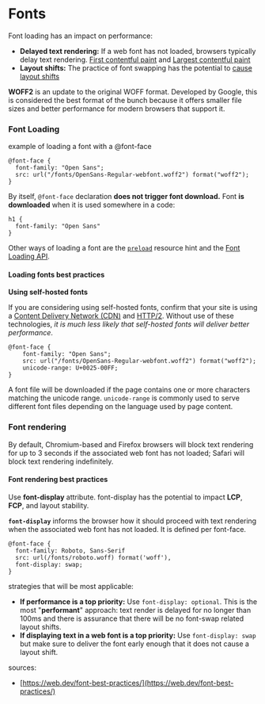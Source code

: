 # Fonts

Font loading has an impact on performance:

* **Delayed text rendering:** If a web font has not loaded, browsers typically delay text rendering. [First contentful paint](performance.md#the-good-fcp-score-according-to-google) and [Largest contentful paint ](performance.md#critical-render-path)
* **Layout shifts:** The practice of font swapping has the potential to [cause layout shifts](https://web.dev/debug-layout-shifts/#identifying-the-cause-of-a-layout-shift)

**WOFF2** is an update to the original WOFF format. Developed by Google, this is considered the best format of the bunch because it offers smaller file sizes and better performance for modern browsers that support it.

### Font Loading

example of loading a font with a @font-face

```text
@font-face {
  font-family: "Open Sans";
  src: url("/fonts/OpenSans-Regular-webfont.woff2") format("woff2");
}
```

By itself, `@font-face` declaration **does not trigger font download.** Font **is downloaded** when it is used somewhere in a code:

```text
h1 {
  font-family: "Open Sans"
}
```

Other ways of loading a font are the [`preload`](https://developer.mozilla.org/en-US/docs/Web/HTML/Preloading_content) resource hint and the [Font Loading API](https://web.dev/optimize-webfont-loading/#the-font-loading-api).

#### Loading fonts best practices 

**Using self-hosted fonts**

If you are considering using self-hosted fonts, confirm that your site is using a [Content Delivery Network \(CDN\)](https://web.dev/content-delivery-networks/) and [HTTP/2](https://web.dev/content-delivery-networks/#http2-and-http3). Without use of these technologies, _it is much less likely that self-hosted fonts will deliver better performance_.

```text
@font-face {
    font-family: "Open Sans";
    src: url("/fonts/OpenSans-Regular-webfont.woff2") format("woff2");
    unicode-range: U+0025-00FF;
}
```

A font file will be downloaded if the page contains one or more characters matching the unicode range. `unicode-range` is commonly used to serve different font files depending on the language used by page content.

### **Font rendering**

By default, Chromium-based and Firefox browsers will block text rendering for up to 3 seconds if the associated web font has not loaded; Safari will block text rendering indefinitely.

#### **Font rendering best practices**

Use **font-display** attribute. font-display has the potential to impact **LCP**, **FCP**, and layout stability.

**`font-display`** informs the browser how it should proceed with text rendering when the associated web font has not loaded. It is defined per font-face.

```text
@font-face {
  font-family: Roboto, Sans-Serif
  src: url(/fonts/roboto.woff) format('woff'),
  font-display: swap;
}
```

strategies that will be most applicable:

* **If performance is a top priority:** Use `font-display: optional`. This is the most "**performant**" approach: text render is delayed for no longer than 100ms and there is assurance that there will be no font-swap related layout shifts.
* **If displaying text in a web font is a top priority:** Use `font-display: swap` but make sure to deliver the font early enough that it does not cause a layout shift.

sources:

* [https://web.dev/font-best-practices/](https://web.dev/font-best-practices/)

